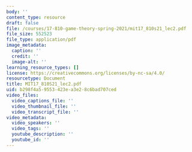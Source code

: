 ```yaml
---
body: ''
content_type: resource
draft: false
file: /courses/17-810-game-theory-spring-2021/mit17_810s21_lec2.pdf
file_size: 552523
file_type: application/pdf
image_metadata:
  caption: ''
  credit: ''
  image-alt: ''
learning_resource_types: []
license: https://creativecommons.org/licenses/by-nc-sa/4.0/
resourcetype: Document
title: MIT17_810S21_lec2.pdf
uid: b298f4a5-9553-423e-a3e2-8c6bad707ced
video_files:
  video_captions_file: ''
  video_thumbnail_file: ''
  video_transcript_file: ''
video_metadata:
  video_speakers: ''
  video_tags: ''
  youtube_description: ''
  youtube_id: ''
---
```

